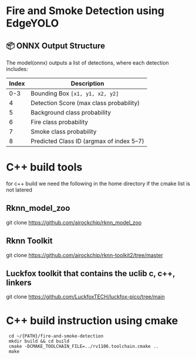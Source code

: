 # Fire and Smoke Detection using EdgeYOLO

## 📦 ONNX Output Structure

The model(onnx) outputs a list of detections, where each detection includes:

| Index | Description                              |
| ----- | ---------------------------------------- |
| 0-3   | Bounding Box `[x1, y1, x2, y2]`          |
| 4     | Detection Score (max class probability)  |
| 5     | Background class probability             |
| 6     | Fire class probability                   |
| 7     | Smoke class probability                  |
| 8     | Predicted Class ID (argmax of index 5–7) |

# C++ build tools
 for c++ build we need the following in the home directory if the cmake list is not latered
 ## Rknn_model_zoo 
 git clone https://github.com/airockchip/rknn_model_zoo
 ## Rknn Toolkit
 git clone https://github.com/airockchip/rknn-toolkit2/tree/master
 ## Luckfox toolkit that contains the uclib c, c++, linkers
 git clone https://github.com/LuckfoxTECH/luckfox-pico/tree/main

 # C++ build instruction using cmake
 ```
  cd ~/{PATH}/fire-and-smoke-detection
  mkdir build && cd build
  cmake -DCMAKE_TOOLCHAIN_FILE=../rv1106.toolchain.cmake ..
  make
 ```
 
 
